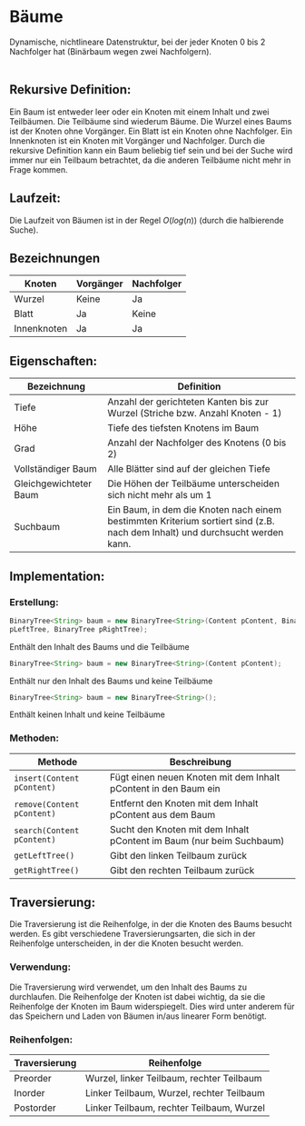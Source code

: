 # Bäume

Dynamische, nichtlineare Datenstruktur, bei der jeder Knoten 0 bis 2 Nachfolger hat
(Binärbaum wegen zwei Nachfolgern).<br/><br/>

## Rekursive Definition:
Ein Baum ist entweder leer oder ein Knoten mit einem Inhalt und zwei Teilbäumen. Die Teilbäume sind wiederum Bäume. Die Wurzel eines Baums ist der Knoten ohne Vorgänger. Ein Blatt ist ein Knoten ohne Nachfolger. Ein Innenknoten ist ein Knoten mit Vorgänger und Nachfolger. 
Durch die rekursive Definition kann ein Baum beliebig tief sein und bei der Suche wird immer nur ein Teilbaum betrachtet, da die anderen Teilbäume nicht mehr in Frage kommen.

## Laufzeit:
Die Laufzeit von Bäumen ist in der Regel $O(log(n))$ (durch die halbierende Suche).


## Bezeichnungen

| Knoten | Vorgänger | Nachfolger |
|--------|-----------|------------|
| Wurzel | Keine     | Ja         |
| Blatt  | Ja        | Keine      |
| Innenknoten | Ja   | Ja         |

## Eigenschaften:

| Bezeichnung | Definition |
|-------------|------------|
| Tiefe | Anzahl der gerichteten Kanten bis zur Wurzel (Striche bzw. Anzahl Knoten - 1) |
| Höhe | Tiefe des tiefsten Knotens im Baum |
| Grad | Anzahl der Nachfolger des Knotens (0 bis 2) |
| Vollständiger Baum | Alle Blätter sind auf der gleichen Tiefe |
| Gleichgewichteter Baum | Die Höhen der Teilbäume unterscheiden sich nicht mehr als um 1 |
| Suchbaum | Ein Baum, in dem die Knoten nach einem bestimmten Kriterium sortiert sind (z.B. nach dem Inhalt) und durchsucht werden kann. |


## Implementation:

### Erstellung:
```java
BinaryTree<String> baum = new BinaryTree<String>(Content pContent, BinaryTree
pLeftTree, BinaryTree pRightTree);
```
Enthält den Inhalt des Baums und die Teilbäume

```java
BinaryTree<String> baum = new BinaryTree<String>(Content pContent);
```
Enthält nur den Inhalt des Baums und keine Teilbäume

```java
BinaryTree<String> baum = new BinaryTree<String>();
```
Enthält keinen Inhalt und keine Teilbäume

### Methoden:
| Methode | Beschreibung |
|---------|--------------|
| `insert(Content pContent)` | Fügt einen neuen Knoten mit dem Inhalt pContent in den Baum ein |
| `remove(Content pContent)` | Entfernt den Knoten mit dem Inhalt pContent aus dem Baum |
| `search(Content pContent)` | Sucht den Knoten mit dem Inhalt pContent im Baum (nur beim Suchbaum) |
| `getLeftTree()` | Gibt den linken Teilbaum zurück |
| `getRightTree()` | Gibt den rechten Teilbaum zurück |


## Traversierung:
Die Traversierung ist die Reihenfolge, in der die Knoten des Baums besucht werden. Es gibt verschiedene Traversierungsarten, die sich in der Reihenfolge unterscheiden, in der die Knoten besucht werden.

### Verwendung:
Die Traversierung wird verwendet, um den Inhalt des Baums zu durchlaufen. Die Reihenfolge der Knoten ist dabei wichtig, da sie die Reihenfolge der Knoten im Baum widerspiegelt. Dies wird unter anderem für das Speichern und Laden von Bäumen in/aus linearer Form benötigt.

### Reihenfolgen:
| Traversierung | Reihenfolge |
|---------------|-------------|
| Preorder | Wurzel, linker Teilbaum, rechter Teilbaum |
| Inorder | Linker Teilbaum, Wurzel, rechter Teilbaum |
| Postorder | Linker Teilbaum, rechter Teilbaum, Wurzel |
